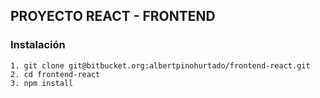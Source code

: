 ## PROYECTO REACT - FRONTEND

### Instalación

```
1. git clone git@bitbucket.org:albertpinohurtado/frontend-react.git
2. cd frontend-react
3. npm install
```
